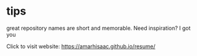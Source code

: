 # tips
great repository names are short and memorable. Need inspiration? I got you


Click to visit website: https://amarhisaac.github.io/resume/
